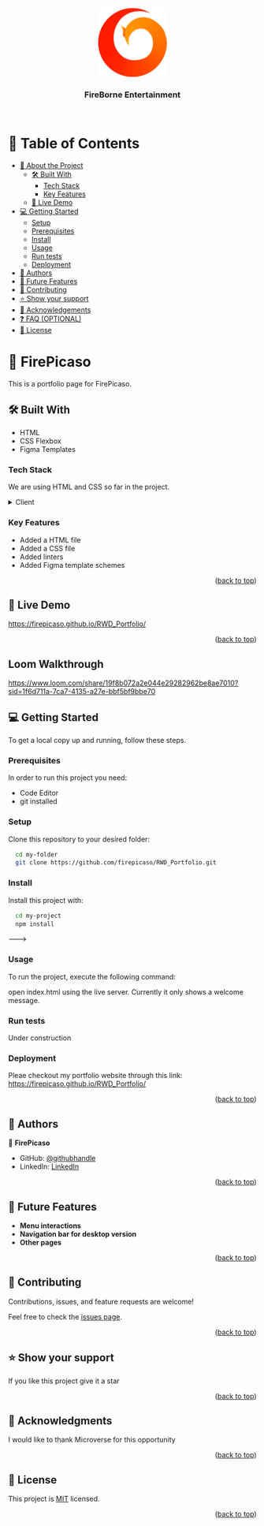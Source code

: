 <a name="readme-top"></a>

<div align="center">
  <img src="Assets/LogoLarge.png" alt="logo" width="140"  height="auto" />
  <br/>

  <h3><b>FireBorne Entertainment</b></h3>

</div>
<br>

# 📗 Table of Contents

- [📖 About the Project](#about-project)
  - [🛠 Built With](#built-with)
    - [Tech Stack](#tech-stack)
    - [Key Features](#key-features)
  - [🚀 Live Demo](#live-demo)
- [💻 Getting Started](#getting-started)
  - [Setup](#setup)
  - [Prerequisites](#prerequisites)
  - [Install](#install)
  - [Usage](#usage)
  - [Run tests](#run-tests)
  - [Deployment](#deployment)
- [👥 Authors](#authors)
- [🔭 Future Features](#future-features)
- [🤝 Contributing](#contributing)
- [⭐️ Show your support](#support)
- [🙏 Acknowledgements](#acknowledgements)
- [❓ FAQ (OPTIONAL)](#faq)
- [📝 License](#license)


# 📖 FirePicaso <a name="about-project"></a>

This is a portfolio page for FirePicaso.

## 🛠 Built With <a name="built-with"></a>

- HTML
- CSS Flexbox
- Figma Templates

### Tech Stack <a name="tech-stack"></a>

We are using HTML and CSS so far in the project.

<details>
  <summary>Client</summary>
  <ul>
    <li><a href="https://html5.org/">HTML</a></li>
    <li><a href="https://www.w3.org/Style/CSS/Overview.en.html">CSS</a></li>
  </ul>
</details>


### Key Features <a name="key-features"></a>

- Added a HTML file
- Added a CSS file
- Added linters
- Added Figma template schemes

<p align="right">(<a href="#readme-top">back to top</a>)</p>


## 🚀 Live Demo <a name="live-demo"></a>

https://firepicaso.github.io/RWD_Portfolio/

<p align="right">(<a href="#readme-top">back to top</a>)</p>

## Loom Walkthrough

https://www.loom.com/share/19f8b072a2e044e29282962be8ae7010?sid=1f6d711a-7ca7-4135-a27e-bbf5bf9bbe70

## 💻 Getting Started <a name="getting-started"></a>

To get a local copy up and running, follow these steps.

### Prerequisites

In order to run this project you need:

- Code Editor
- git installed

### Setup

Clone this repository to your desired folder:

```sh
  cd my-folder
  git clone https://github.com/firepicaso/RWD_Portfolio.git
```

### Install

Install this project with:

```sh
  cd my-project
  npm install
```
--->

### Usage

To run the project, execute the following command:

open index.html using the live server. Currently it only shows a welcome message.

### Run tests

Under construction

### Deployment

Pleae checkout my portfolio website through this link:
https://firepicaso.github.io/RWD_Portfolio/

<p align="right">(<a href="#readme-top">back to top</a>)</p>


## 👥 Authors <a name="authors"></a>

👤 **FirePicaso**

- GitHub: [@githubhandle](https://github.com/firepicaso)
- LinkedIn: [LinkedIn](https://www.linkedin.com/in/mustakim-masum/)

<p align="right">(<a href="#readme-top">back to top</a>)</p>

## 🔭 Future Features <a name="future-features"></a>

- **Menu interactions**
- **Navigation bar for desktop version**
- **Other pages**

<p align="right">(<a href="#readme-top">back to top</a>)</p>

## 🤝 Contributing <a name="contributing"></a>

Contributions, issues, and feature requests are welcome!

Feel free to check the [issues page](../../issues/).

<p align="right">(<a href="#readme-top">back to top</a>)</p>


## ⭐️ Show your support <a name="support"></a>

If you like this project give it a star

<p align="right">(<a href="#readme-top">back to top</a>)</p>


## 🙏 Acknowledgments <a name="acknowledgements"></a>

I would like to thank Microverse for this opportunity

<p align="right">(<a href="#readme-top">back to top</a>)</p>


## 📝 License <a name="license"></a>

This project is [MIT](./LICENSE) licensed.

<p align="right">(<a href="#readme-top">back to top</a>)</p>